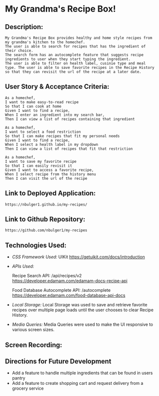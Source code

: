 # My Grandma's Recipe Box!

## Description:
    My Grandma's Recipe Box provides healthy and home style recipes from my grandma's kitchen to the homechef.
    The user is able to search for recipes that has the ingredient of their choice. 
    The search form has an autocomplete feature that suggests recipe ingredients to user when they start typing the ingredient. 
    The user is able to filter on health label, cusinie type and meal type. The user is able to save favorite recipes in the Recipe History so that they can revisit the url of the recipe at a later date.

## User Story & Acceptance Criteria:
    As a homechef,
    I want to make easy-to-read recipe
    So that I can cook at home
    Given I want to find a recipe,
    When I enter an ingredient into my search bar,
    Then I can view a list of recipes containing that ingredient

    As a homechef,
    I want to select a food restriction
    So that I can make recipes that fit my personal needs
    Given I want to find a recipe,
    When I select a health label in my dropdown
    Then I can view a list of recipes that fit that restriction

    As a homechef,
    I want to save my favorite recipe
    So that I can easily revisit it
    Given I want to access a favorite recipe,
    When I select recipe from the history menu
    Then I can visit the url of the recipe

## Link to Deployed Application:
    https://nbulger1.github.io/my-recipes/

## Link to Github Repository:
    https://github.com/nbulger1/my-recipes

## Technologies Used:
* *CSS Framework Used:*
    UIKit 
    https://getuikit.com/docs/introduction

* *APIs Used:*

    Recipe Search API: /api/recipes/v2
    https://developer.edamam.com/edamam-docs-recipe-api


    Food Database Autocomplete API: /autocomplete
    https://developer.edamam.com/food-database-api-docs

* *Local Storage:*
    Local Storage was used to save and retrieve favorite recipes over multiple page loads until the user chooses to clear Recipe History.

* *Media Queries:*
    Media Queries were used to make the UI responsive to various screen sizes.

## Screen Recording:

## Directions for Future Development
* Add a feature to handle multiple ingredients that can be found in users pantry
* Add a feature to create shopping cart and request delivery from a grocery service

